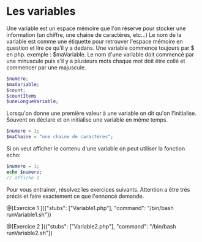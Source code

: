 # Les variables

Une variable est un espace mémoire que l'on réserve pour stocker une information (un chiffre, une chaine de caractères, etc...) 
Le nom de la variable est comme une étiquette pour retrouver l'espace mémoire en question et lire ce qu'il y a dedans.
Une variable commence toujours par $ en php. exemple : $maVariable. Le nom d'une variable doit commencé par une minuscule puis s'il y a plusieurs mots chaque mot doit être collé et commencer par une majuscule.

```php
$numero;
$maVariable;
$count;
$countItems
$uneLongueVariable;
```

Lorsqu'on donne une première valeur à une variable on dit qu'on l'initialise. Souvent on déclare et on initialise une variable en même temps.

```php
$numero = 1;
$maChaine = "une chaine de caractères";
```

Si on veut afficher le contenu d'une variable on peut utiliser la fonction echo:

```php
$numero = 1;
echo $numero;
// affiche 1
```

Pour vous entrainer, résolvez les exercices suivants.
Attention a être très précis et faire exactement ce que l'ennoncé demande.

@[Exercice 1 ]({"stubs": ["Variable1.php"], "command": "/bin/bash runVariable1.sh"})

@[Exercice 2 ]({"stubs": ["Variable2.php"], "command": "/bin/bash runVariable2.sh"})
